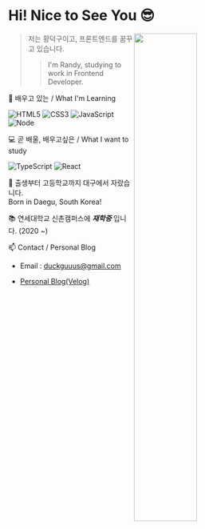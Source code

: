 # Hi! Nice to See You 😎

<img align="right" src="https://user-images.githubusercontent.com/99023957/166260800-7a7adcc7-a208-441f-b8ad-f970bc429f89.jpg" width="50%" height="50%"></img>

> 저는 황덕구이고, 프론트엔드를 꿈꾸고 있습니다.
>> I'm Randy, studying to work in Frontend Developer.

🦅 배우고 있는 / What I'm Learning </br>

![HTML5](https://img.shields.io/badge/-HTML5-F05032?style=for-the-badge&logo=html5&logoColor=ffffff)
![CSS3](https://img.shields.io/badge/-CSS3-007ACC?style=for-the-badge&logo=css3)
![JavaScript](https://img.shields.io/badge/-JavaScript-%23F7DF1C?style=for-the-badge&logo=javascript&logoColor=000000&labelColor=%23F7DF1C&color=%23FFCE5A)
![Node](https://img.shields.io/badge/-Nodejs-43853d?style=for-the-badge&logo=Node.js&logoColor=white)

💻 곧 배울, 배우고싶은 / What I want to study </br>

![TypeScript](https://img.shields.io/badge/-TypeScript-007ACC?style=for-the-badge&logo=typescript&logoColor=white)
![React](https://img.shields.io/badge/-React-222222?style=for-the-badge&logo=react)

 🌈 출생부터 고등학교까지 대구에서 자랐습니다. </br>
   Born in Daegu, South Korea!

 📚 연세대학교 신촌캠퍼스에 *__재학중__* 입니다. (2020 ~)
  
 📫 Contact / Personal Blog

  - Email : duckguuus@gmail.com

  - [Personal Blog(Velog)](https://velog.io/@duckgus)



<!---
Randy-Hwang/Randy-Hwang is a ✨ special ✨ repository because its `README.md` (this file) appears on your GitHub profile.
You can click the Preview link to take a look at your changes.
--->

